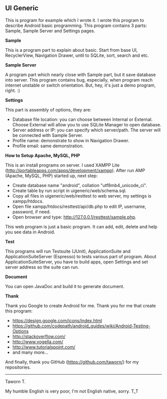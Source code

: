 UI Generic
----------

This is program for example which I wrote it.  I wrote this program to describe Android basic programming.  This program contains 3 parts: Sample, Sample Server and Settings pages.

**Sample**

This is a program part to explain about basic.  Start from base UI, RecyclerView, Navigation Drawer, until to SQLite, sort, search and etc.

**Sample Server**

A program part which nearly close with Sample part, but it save database into server.  This program contains bug, especially, when program reach internet unstable or switch orientation.  But, hey, it's just a demo program, right. :)

**Settings**

This part is assembly of options, they are:

 - Database file location: you can choose between Internal or External.  Choose External will allow you to use SQLite Manager to open database.
 - Server address or IP: you can specify which server/path.  The server will be connected with Sample Server.
 - Profile name: demonstrate to show in Navigation Drawer.
 - Profile email: same demonstration.

**How to Setup Apache, MySQL, PHP**

This is an install programs on server.  I used XAMPP Lite (http://portableapps.com/apps/development/xampp).  After run AMP (Apache, MySQL, PHP) started up, next step:

 - Create database name "android", collation "utf8mb4_unicode_ci".
 - Create table by run script in uigeneric/web/schema.sql.
 - Copy all files in uigeneric/web/resttest to web server, my settings is xampp/htdocs.
 - Open file xampp/htdocs/resttest/api/db.php to edit IP, username, password, if need.
 - Open browser and type: http://127.0.0.1/resttest/sample.php.

This web program is just a basic program.  It can add, edit, delete and help you see data in Android.

**Test**

This programs will run Testsuite (JUnit), ApplicationSuite and ApplicationSuiteServer (Espresso) to tests various part of program.  About ApplicationSuiteServer, you have to build apps, open Settings and set server address so the suite can run.

**Document**

You can open JavaDoc and build it to generate document.

**Thank**

Thank you Google to create Android for me.
Thank you for me that create this program:

- https://design.google.com/icons/index.html
- https://github.com/codepath/android_guides/wiki/Android-Testing-Options
- http://stackoverflow.com/
- http://www.vogella.com/
- http://www.tutorialspoint.com/
- and many more...

And finally, thank you GitHub (https://github.com/taworn/) for my repositories.

----------

Taworn T.

My humble English is very poor, I'm not English native, sorry. T_T

